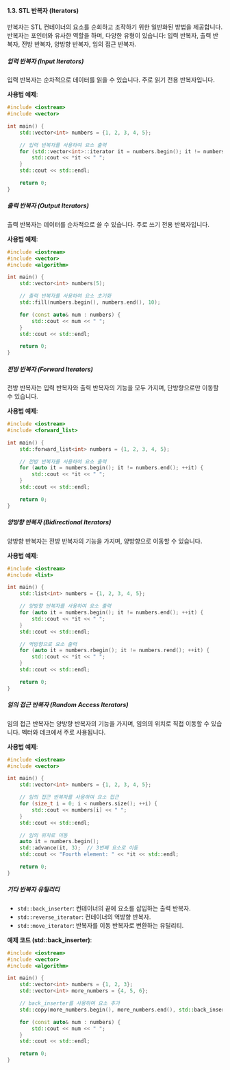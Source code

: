 #### 1.3. STL 반복자 (Iterators)

반복자는 STL 컨테이너의 요소를 순회하고 조작하기 위한 일반화된 방법을 제공합니다. 반복자는 포인터와 유사한 역할을 하며, 다양한 유형이 있습니다: 입력 반복자, 출력 반복자, 전방 반복자, 양방향 반복자, 임의 접근 반복자.

##### 입력 반복자 (Input Iterators)
입력 반복자는 순차적으로 데이터를 읽을 수 있습니다. 주로 읽기 전용 반복자입니다.

**사용법 예제**:

```cpp
#include <iostream>
#include <vector>

int main() {
    std::vector<int> numbers = {1, 2, 3, 4, 5};

    // 입력 반복자를 사용하여 요소 출력
    for (std::vector<int>::iterator it = numbers.begin(); it != numbers.end(); ++it) {
        std::cout << *it << " ";
    }
    std::cout << std::endl;

    return 0;
}
```

##### 출력 반복자 (Output Iterators)
출력 반복자는 데이터를 순차적으로 쓸 수 있습니다. 주로 쓰기 전용 반복자입니다.

**사용법 예제**:

```cpp
#include <iostream>
#include <vector>
#include <algorithm>

int main() {
    std::vector<int> numbers(5);

    // 출력 반복자를 사용하여 요소 초기화
    std::fill(numbers.begin(), numbers.end(), 10);

    for (const auto& num : numbers) {
        std::cout << num << " ";
    }
    std::cout << std::endl;

    return 0;
}
```

##### 전방 반복자 (Forward Iterators)
전방 반복자는 입력 반복자와 출력 반복자의 기능을 모두 가지며, 단방향으로만 이동할 수 있습니다.

**사용법 예제**:

```cpp
#include <iostream>
#include <forward_list>

int main() {
    std::forward_list<int> numbers = {1, 2, 3, 4, 5};

    // 전방 반복자를 사용하여 요소 출력
    for (auto it = numbers.begin(); it != numbers.end(); ++it) {
        std::cout << *it << " ";
    }
    std::cout << std::endl;

    return 0;
}
```

##### 양방향 반복자 (Bidirectional Iterators)
양방향 반복자는 전방 반복자의 기능을 가지며, 양방향으로 이동할 수 있습니다.

**사용법 예제**:

```cpp
#include <iostream>
#include <list>

int main() {
    std::list<int> numbers = {1, 2, 3, 4, 5};

    // 양방향 반복자를 사용하여 요소 출력
    for (auto it = numbers.begin(); it != numbers.end(); ++it) {
        std::cout << *it << " ";
    }
    std::cout << std::endl;

    // 역방향으로 요소 출력
    for (auto it = numbers.rbegin(); it != numbers.rend(); ++it) {
        std::cout << *it << " ";
    }
    std::cout << std::endl;

    return 0;
}
```

##### 임의 접근 반복자 (Random Access Iterators)
임의 접근 반복자는 양방향 반복자의 기능을 가지며, 임의의 위치로 직접 이동할 수 있습니다. 벡터와 데크에서 주로 사용됩니다.

**사용법 예제**:

```cpp
#include <iostream>
#include <vector>

int main() {
    std::vector<int> numbers = {1, 2, 3, 4, 5};

    // 임의 접근 반복자를 사용하여 요소 접근
    for (size_t i = 0; i < numbers.size(); ++i) {
        std::cout << numbers[i] << " ";
    }
    std::cout << std::endl;

    // 임의 위치로 이동
    auto it = numbers.begin();
    std::advance(it, 3);  // 3번째 요소로 이동
    std::cout << "Fourth element: " << *it << std::endl;

    return 0;
}
```

##### 기타 반복자 유틸리티
- `std::back_inserter`: 컨테이너의 끝에 요소를 삽입하는 출력 반복자.
- `std::reverse_iterator`: 컨테이너의 역방향 반복자.
- `std::move_iterator`: 반복자를 이동 반복자로 변환하는 유틸리티.

**예제 코드 (std::back_inserter)**:

```cpp
#include <iostream>
#include <vector>
#include <algorithm>

int main() {
    std::vector<int> numbers = {1, 2, 3};
    std::vector<int> more_numbers = {4, 5, 6};

    // back_inserter를 사용하여 요소 추가
    std::copy(more_numbers.begin(), more_numbers.end(), std::back_inserter(numbers));

    for (const auto& num : numbers) {
        std::cout << num << " ";
    }
    std::cout << std::endl;

    return 0;
}
```
